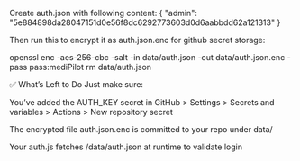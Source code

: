 Create auth.json with following content:
{
  "admin": "5e884898da28047151d0e56f8dc6292773603d0d6aabbdd62a121313"
}

Then run this to encrypt it as auth.json.enc for github secret storage:

openssl enc -aes-256-cbc -salt -in data/auth.json -out data/auth.json.enc -pass pass:mediPilot
rm data/auth.json

✅ What’s Left to Do
Just make sure:

You’ve added the AUTH_KEY secret in GitHub > Settings > Secrets and variables > Actions > New repository secret

The encrypted file auth.json.enc is committed to your repo under data/

Your auth.js fetches /data/auth.json at runtime to validate login

